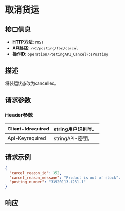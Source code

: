 # 取消货运

## 接口信息

- **HTTP方法**: `POST`
- **API路径**: `/v2/posting/fbs/cancel`
- **操作ID**: `operation/PostingAPI_CancelFbsPosting`

## 描述

将装运状态改为cancelled。

## 请求参数

### Header参数

| Client-Idrequired | string用户识别号。 |
|---|---|
| Api-Keyrequired | stringAPI-密钥。 |

## 请求示例

```json
{
  "cancel_reason_id": 352,
  "cancel_reason_message": "Product is out of stock",
  "posting_number": "33920113-1231-1"
}
```

## 响应
